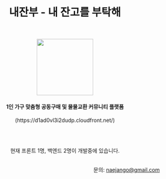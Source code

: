 <h1 align="center">내잔부 - 내 잔고를 부탁해</h1>
<br />
<br />
<div align="center">
  <img src="https://naejango.s3.ap-northeast-2.amazonaws.com/images/najango_logo.png" width="150" />
  <br />
  <h4>1인 가구 맞춤형 공동구매 및 물물교환 커뮤니티 플랫폼</h4>
  <p>(https://d1ad0vl3i2dudp.cloudfront.net/)</p>
  <br /><br />
  <p>현재 프론트 1명, 백엔드 2명이 개발중에 있습니다.</p>
</div>
<br />
<div align="right">
  문의: <a href="mailto:naejango@gmail.com">naejango@gmail.com</a>
</div>
